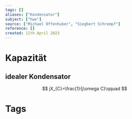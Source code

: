 ```yaml
---
tags: []
aliases: ["Kondensator"]
subject: ["hwe"]
source: ["Michael Offenhuber", "Siegbert Schrempf"]
reference: []
created: 11th April 2023
---
```


# Kapazität
## idealer Kondensator
$$
jX_{C}=\frac{1}{j\omega C}\qquad
$$
# Tags